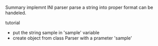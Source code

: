 Summary 
implemnt INI parser parse a string into proper format can be handeled.

tutorial
 - put the string sample in 'sample' variable
 - create object from class Parser with a prameter 'sample'
 

